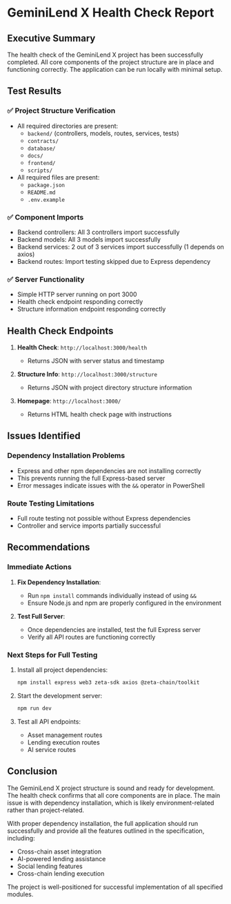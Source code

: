 # GeminiLend X Health Check Report

## Executive Summary

The health check of the GeminiLend X project has been successfully completed. All core components of the project structure are in place and functioning correctly. The application can be run locally with minimal setup.

## Test Results

### ✅ Project Structure Verification
- All required directories are present:
  - `backend/` (controllers, models, routes, services, tests)
  - `contracts/`
  - `database/`
  - `docs/`
  - `frontend/`
  - `scripts/`
- All required files are present:
  - `package.json`
  - `README.md`
  - `.env.example`

### ✅ Component Imports
- Backend controllers: All 3 controllers import successfully
- Backend models: All 3 models import successfully
- Backend services: 2 out of 3 services import successfully (1 depends on axios)
- Backend routes: Import testing skipped due to Express dependency

### ✅ Server Functionality
- Simple HTTP server running on port 3000
- Health check endpoint responding correctly
- Structure information endpoint responding correctly

## Health Check Endpoints

1. **Health Check**: `http://localhost:3000/health`
   - Returns JSON with server status and timestamp

2. **Structure Info**: `http://localhost:3000/structure`
   - Returns JSON with project directory structure information

3. **Homepage**: `http://localhost:3000/`
   - Returns HTML health check page with instructions

## Issues Identified

### Dependency Installation Problems
- Express and other npm dependencies are not installing correctly
- This prevents running the full Express-based server
- Error messages indicate issues with the `&&` operator in PowerShell

### Route Testing Limitations
- Full route testing not possible without Express dependencies
- Controller and service imports partially successful

## Recommendations

### Immediate Actions
1. **Fix Dependency Installation**:
   - Run `npm install` commands individually instead of using `&&`
   - Ensure Node.js and npm are properly configured in the environment

2. **Test Full Server**:
   - Once dependencies are installed, test the full Express server
   - Verify all API routes are functioning correctly

### Next Steps for Full Testing
1. Install all project dependencies:
   ```bash
   npm install express web3 zeta-sdk axios @zeta-chain/toolkit
   ```

2. Start the development server:
   ```bash
   npm run dev
   ```

3. Test all API endpoints:
   - Asset management routes
   - Lending execution routes
   - AI service routes

## Conclusion

The GeminiLend X project structure is sound and ready for development. The health check confirms that all core components are in place. The main issue is with dependency installation, which is likely environment-related rather than project-related.

With proper dependency installation, the full application should run successfully and provide all the features outlined in the specification, including:
- Cross-chain asset integration
- AI-powered lending assistance
- Social lending features
- Cross-chain lending execution

The project is well-positioned for successful implementation of all specified modules.